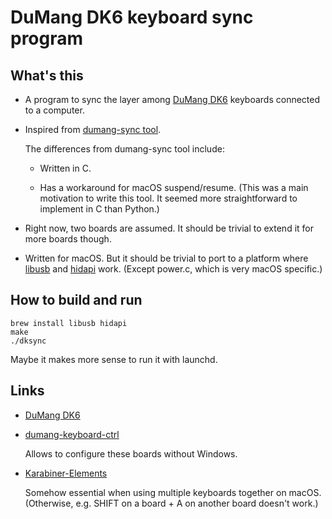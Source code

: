 # DuMang DK6 keyboard sync program

## What's this

* A program to sync the layer among [DuMang DK6](http://www.beyondq.com/%E8%B6%85%E9%85%B7%E7%A7%91%E6%8A%80-%E4%BA%A7%E5%93%81-%E6%AF%92%E8%9F%92%E9%94%AE%E7%9B%98-%E6%A8%A1%E5%9D%97%E5%8C%96%E9%94%AE%E7%9B%98-dk6-dumang.html) keyboards
  connected to a computer.

* Inspired from
  [dumang-sync tool](https://github.com/mayanez/dumang-keyboard-ctrl#sync-tool).

  The differences from dumang-sync tool include:

  * Written in C.

  * Has a workaround for macOS suspend/resume.
    (This was a main motivation to write this tool. It seemed
    more straightforward to implement in C than Python.)

* Right now, two boards are assumed.
  It should be trivial to extend it for more boards though.

* Written for macOS.
  But it should be trivial to port to a platform where
  [libusb](https://github.com/libusb/libusb) and
  [hidapi](https://github.com/libusb/hidapi) work.
  (Except power.c, which is very macOS specific.)

## How to build and run

```
brew install libusb hidapi
make
./dksync
```

Maybe it makes more sense to run it with launchd.

## Links

* [DuMang DK6](http://www.beyondq.com/%E8%B6%85%E9%85%B7%E7%A7%91%E6%8A%80-%E4%BA%A7%E5%93%81-%E6%AF%92%E8%9F%92%E9%94%AE%E7%9B%98-%E6%A8%A1%E5%9D%97%E5%8C%96%E9%94%AE%E7%9B%98-dk6-dumang.html)

* [dumang-keyboard-ctrl](https://github.com/mayanez/dumang-keyboard-ctrl)

  Allows to configure these boards without Windows.

* [Karabiner-Elements](https://karabiner-elements.pqrs.org/)

  Somehow essential when using multiple keyboards together on macOS.
  (Otherwise, e.g. SHIFT on a board + A on another board doesn't work.)
